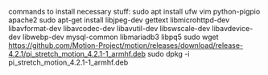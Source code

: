 commands to install necessary stuff:
sudo apt install ufw vim python-pigpio apache2
sudo apt-get install libjpeg-dev gettext libmicrohttpd-dev libavformat-dev libavcodec-dev libavutil-dev libswscale-dev libavdevice-dev libwebp-dev mysql-common libmariadb3 libpq5
sudo wget https://github.com/Motion-Project/motion/releases/download/release-4.2.1/pi_stretch_motion_4.2.1-1_armhf.deb
sudo dpkg -i pi_stretch_motion_4.2.1-1_armhf.deb
